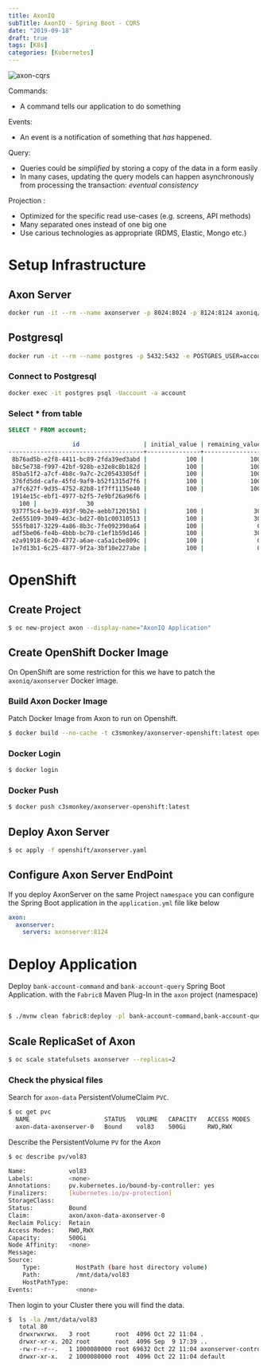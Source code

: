 ```yaml
---
title: AxonIQ 
subTitle: AxonIQ - Spring Boot - CQRS
date: "2019-09-18"
draft: true
tags: [K8s]
categories: [Kubernetes]
---
```




![axon-cqrs](/img/2019/axon/axon-cqrs.jpg)

                                                                                                                
Commands:
  * A command tells our application to do something

Events:
 * An event is a notification of something that _has_ happened.   
                                                                                                                  
Query:
 * Queries could be _simplified_ by storing a copy of the data in a form easily 
 * In many cases, updating the query models can happen asynchronously from processing the transaction: _eventual consistency_
                                                                             
                                                                                                                                                                                      
Projection : 
 * Optimized for the specific read use-cases (e.g. screens, API methods)
 * Many separated ones instead of one big one
 * Use carious technologies as appropriate (RDMS, Elastic, Mongo etc.)
 
 
# Setup Infrastructure

## Axon Server
```bash
docker run -it --rm --name axonserver -p 8024:8024 -p 8124:8124 axoniq/axonserver
```

## Postgresql
```bash
docker run -it --rm --name postgres -p 5432:5432 -e POSTGRES_USER=account -e POSTGRES_PASSWORD=secret postgres:12
```

### Connect to Postgresql  
```bash
docker exec -it postgres psql -Uaccount -a account
```
### Select * from table
```sql
SELECT * FROM account;
```

```bash
                  id                  | initial_value | remaining_value
--------------------------------------+---------------+-----------------
 8b76ad5b-e2f8-4411-bc89-2fda39ed3abd |           100 |             100
 b8c5e738-f997-42bf-928b-e32e8c8b182d |           100 |             100
 85ba51f2-a7cf-4b8c-9a7c-2c20543305df |           100 |             100
 376fd5dd-cafe-45fd-9af9-b52f1315d7f6 |           100 |             100
 a7fc627f-9d35-4752-82b8-1f7ff1135e40 |           100 |             100
 1914e15c-ebf1-4977-b2f5-7e9bf26a96f6 |        
   100 |              30
 9377f5c4-be39-493f-9b2e-aebb712015b1 |           100 |              30
 2e655109-3049-4d3c-bd27-0b1c00310513 |           100 |              30
 555fb817-3229-4a86-8b3c-7fe092390a64 |           100 |               0
 adf5be06-fe4b-4bbb-bc70-c1ef1b59d146 |           100 |              30
 e2a91918-6c20-4772-a6ae-ca5a1cbe809c |           100 |               0
 1e7d13b1-6c25-4877-9f2a-3bf10e227abe |           100 |               0
```


# OpenShift

## Create Project
```bash
$ oc new-project axon --display-name="AxonIQ Application"
```

## Create OpenShift Docker Image
On OpenShift are some restriction for this we have to patch the `axoniq/axonserver` Docker image.

### Build Axon Docker Image 
Patch Docker Image from Axon to run on Openshift. 
```bash
$ docker build --no-cache -t c3smonkey/axonserver-openshift:latest openshift/dockerfiles/
```

### Docker Login
```bash
$ docker login
```

### Docker Push
```bash
$ docker push c3smonkey/axonserver-openshift:latest
```

## Deploy Axon Server
```bash
$ oc apply -f openshift/axonserver.yaml
```

## Configure Axon Server EndPoint
If you deploy AxonServer on the same Project `namespace` you can configure the Spring Boot application  in the `application.yml` file like below
```yaml
axon:
  axonserver:
    servers: axonserver:8124
```

# Deploy Application
Deploy `bank-account-command` and `bank-account-query` Spring Boot Application.
with the `Fabric8` Maven Plug-In in the `axon` project (namespace)
```bash

$ ./mvnw clean fabric8:deploy -pl bank-account-command,bank-account-query -Dfabric8.namespace=axon
```



## Scale ReplicaSet of Axon

```bash
$ oc scale statefulsets axonserver --replicas=2
```



### Check the physical files
Search for `axon-data` PersistentVolumeClaim `PVC`.
```bash
$ oc get pvc
  NAME                     STATUS   VOLUME   CAPACITY   ACCESS MODES   STORAGECLASS   AGE
  axon-data-axonserver-0   Bound    vol83    500Gi      RWO,RWX                       1h
```

Describe the PersistentVolume `PV` for the _Axon_
```bash
$ oc describe pv/vol83

Name:            vol83
Labels:          <none>
Annotations:     pv.kubernetes.io/bound-by-controller: yes
Finalizers:      [kubernetes.io/pv-protection]
StorageClass:
Status:          Bound
Claim:           axon/axon-data-axonserver-0
Reclaim Policy:  Retain
Access Modes:    RWO,RWX
Capacity:        500Gi
Node Affinity:   <none>
Message:
Source:
    Type:          HostPath (bare host directory volume)
    Path:          /mnt/data/vol83
    HostPathType:
Events:            <none>
```

Then login to your Cluster there you will find the data.
```bash
$  ls -la /mnt/data/vol83
   total 80
   drwxrwxrwx.   3 root       root  4096 Oct 22 11:04 .
   drwxr-xr-x. 202 root       root  4096 Sep  9 17:39 ..
   -rw-r--r--.   1 1000080000 root 69632 Oct 22 11:04 axonserver-controldb.mv.db
   drwxr-xr-x.   2 1000080000 root  4096 Oct 22 11:04 default
```


